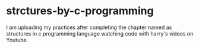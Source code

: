# strctures-by-c-programming
I am uploading my practices after completing the chapter named as structures in c programming language watching code with harry's videos on Youtube.
